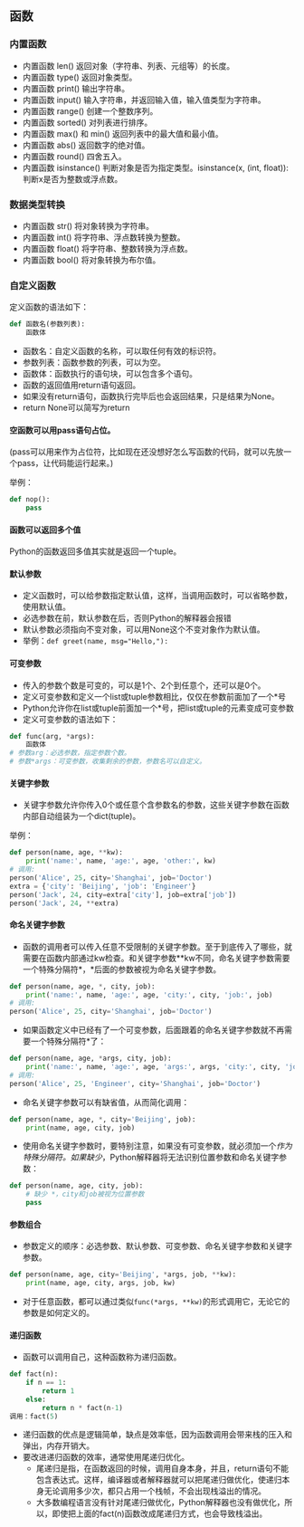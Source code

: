 ## 函数
### 内置函数
- 内置函数 len() 返回对象（字符串、列表、元组等）的长度。
- 内置函数 type() 返回对象类型。
- 内置函数 print() 输出字符串。
- 内置函数 input() 输入字符串，并返回输入值，输入值类型为字符串。
- 内置函数 range() 创建一个整数序列。
- 内置函数 sorted() 对列表进行排序。
- 内置函数 max() 和 min() 返回列表中的最大值和最小值。
- 内置函数 abs() 返回数字的绝对值。
- 内置函数 round() 四舍五入。
- 内置函数 isinstance() 判断对象是否为指定类型。isinstance(x, (int, float)): 判断x是否为整数或浮点数。

### 数据类型转换
- 内置函数 str() 将对象转换为字符串。
- 内置函数 int() 将字符串、浮点数转换为整数。
- 内置函数 float() 将字符串、整数转换为浮点数。
- 内置函数 bool() 将对象转换为布尔值。

### 自定义函数
定义函数的语法如下：
```python
def 函数名(参数列表):
    函数体
```
- 函数名：自定义函数的名称，可以取任何有效的标识符。
- 参数列表：函数参数的列表，可以为空。
- 函数体：函数执行的语句块，可以包含多个语句。
- 函数的返回值用return语句返回。
- 如果没有return语句，函数执行完毕后也会返回结果，只是结果为None。
- return None可以简写为return

#### 空函数可以用pass语句占位。

(pass可以用来作为占位符，比如现在还没想好怎么写函数的代码，就可以先放一个pass，让代码能运行起来。)

举例：
```python
def nop():
    pass
```
#### 函数可以返回多个值

Python的函数返回多值其实就是返回一个tuple。

#### 默认参数
- 定义函数时，可以给参数指定默认值，这样，当调用函数时，可以省略参数，使用默认值。
- 必选参数在前，默认参数在后，否则Python的解释器会报错
- 默认参数必须指向不变对象，可以用None这个不变对象作为默认值。
- 举例：`def greet(name, msg="Hello,"):`

#### 可变参数
- 传入的参数个数是可变的，可以是1个、2个到任意个，还可以是0个。
- 定义可变参数和定义一个list或tuple参数相比，仅仅在参数前面加了一个*号
- Python允许你在list或tuple前面加一个*号，把list或tuple的元素变成可变参数
- 定义可变参数的语法如下：
```python
def func(arg, *args):
    函数体
# 参数arg：必选参数，指定参数个数。
# 参数*args：可变参数，收集剩余的参数，参数名可以自定义。
```
#### 关键字参数
- 关键字参数允许你传入0个或任意个含参数名的参数，这些关键字参数在函数内部自动组装为一个dict(tuple)。

举例：
```python
def person(name, age, **kw):
    print('name:', name, 'age:', age, 'other:', kw)
# 调用:
person('Alice', 25, city='Shanghai', job='Doctor')
extra = {'city': 'Beijing', 'job': 'Engineer'}
person('Jack', 24, city=extra['city'], job=extra['job'])
person('Jack', 24, **extra)
```
#### 命名关键字参数
- 函数的调用者可以传入任意不受限制的关键字参数。至于到底传入了哪些，就需要在函数内部通过kw检查。和关键字参数**kw不同，命名关键字参数需要一个特殊分隔符*，*后面的参数被视为命名关键字参数。
```python
def person(name, age, *, city, job):
    print('name:', name, 'age:', age, 'city:', city, 'job:', job)
# 调用:
person('Alice', 25, city='Shanghai', job='Doctor')
```
- 如果函数定义中已经有了一个可变参数，后面跟着的命名关键字参数就不再需要一个特殊分隔符*了：
``` python
def person(name, age, *args, city, job):
    print('name:', name, 'age:', age, 'args:', args, 'city:', city, 'job:', job)
# 调用:
person('Alice', 25, 'Engineer', city='Shanghai', job='Doctor')
```
- 命名关键字参数可以有缺省值，从而简化调用：
```python
def person(name, age, *, city='Beijing', job):
    print(name, age, city, job)
```
- 使用命名关键字参数时，要特别注意，如果没有可变参数，就必须加一个*作为特殊分隔符。如果缺少*，Python解释器将无法识别位置参数和命名关键字参数：
```python
def person(name, age, city, job):
    # 缺少 *，city和job被视为位置参数
    pass
```
#### 参数组合
- 参数定义的顺序：必选参数、默认参数、可变参数、命名关键字参数和关键字参数。
```python
def person(name, age, city='Beijing', *args, job, **kw):
    print(name, age, city, args, job, kw)
```
- 对于任意函数，都可以通过类似`func(*args, **kw)`的形式调用它，无论它的参数是如何定义的。

#### 递归函数
- 函数可以调用自己，这种函数称为递归函数。
```python
def fact(n):
    if n == 1:
        return 1
    else:
        return n * fact(n-1)
调用：fact(5)
```
- 递归函数的优点是逻辑简单，缺点是效率低，因为函数调用会带来栈的压入和弹出，内存开销大。
- 要改进递归函数的效率，通常使用尾递归优化。
  - 尾递归是指，在函数返回的时候，调用自身本身，并且，return语句不能包含表达式。这样，编译器或者解释器就可以把尾递归做优化，使递归本身无论调用多少次，都只占用一个栈帧，不会出现栈溢出的情况。
  - 大多数编程语言没有针对尾递归做优化，Python解释器也没有做优化，所以，即使把上面的fact(n)函数改成尾递归方式，也会导致栈溢出。